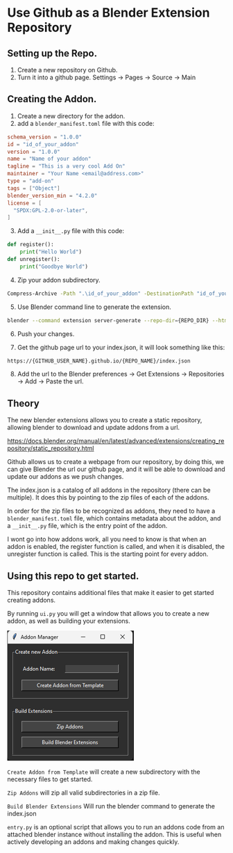 # Use Github as a Blender Extension Repository

## Setting up the Repo.

1. Create a new repository on Github.
2. Turn it into a github page. Settings -> Pages -> Source -> Main

## Creating the Addon.

1. Create a new directory for the addon.
2. add a ```blender_manifest.toml``` file with this code:
```toml
schema_version = "1.0.0"
id = "id_of_your_addon"
version = "1.0.0"
name = "Name of your addon"
tagline = "This is a very cool Add On"
maintainer = "Your Name <email@address.com>"
type = "add-on"
tags = ["Object"]
blender_version_min = "4.2.0"
license = [
  "SPDX:GPL-2.0-or-later",
]
```
3. Add a ```__init__.py``` file with this code:
```python
def register():
    print("Hello World")
def unregister():
    print("Goodbye World")
```
4. Zip your addon subdirectory.
```bash
Compress-Archive -Path ".\id_of_your_addon" -DestinationPath "id_of_your_addon.zip" -Force
```
5. Use Blender command line to generate the extension.
```bash
blender --command extension server-generate --repo-dir={REPO_DIR} --html
```

6. Push your changes.

7. Get the github page url to your index.json, it will look something like this:
```html
https://{GITHUB_USER_NAME}.github.io/{REPO_NAME}/index.json
```

8. Add the url to the Blender preferences -> Get Extensions -> Repositories -> Add -> Paste the url.

## Theory

The new blender extensions allows you to create a static repository, allowing blender to download and update addons from a url.

https://docs.blender.org/manual/en/latest/advanced/extensions/creating_repository/static_repository.html

Github allows us to create a webpage from our repository, by doing this, we can give Blender the url our github page, and it will be able to download and update our addons as we push changes.

The index.json is a catalog of all addons in the repository (there can be multiple). It does this by pointing to the zip files of each of the addons.

In order for the zip files to be recognized as addons, they need to have a ```blender_manifest.toml``` file, which contains metadata about the addon, and a ```__init__.py``` file, which is the entry point of the addon.

I wont go into how addons work, all you need to know is that when an addon is enabled, the register function is called, and when it is disabled, the unregister function is called. This is the starting point for every addon.

## Using this repo to get started.

This repository contains additional files that make it easier to get started creating addons.

By running ```ui.py``` you will get a window that allows you to create a new addon, as well as building your extensions.

![Image of custom ui](/images/addon_manager.png)

```Create Addon from Template``` will create a new subdirectory with the necessary files to get started.

```Zip Addons``` will zip all valid subdirectories in a zip file.

```Build Blender Extensions``` Will run the blender command to generate the index.json

```entry.py``` is an optional script that allows you to run an addons code from an attached blender instance without installing the addon. This is useful when actively developing an addons and making changes quickly.